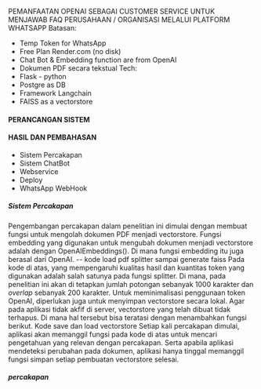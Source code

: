 PEMANFAATAN OPENAI SEBAGAI CUSTOMER SERVICE UNTUK MENJAWAB FAQ PERUSAHAAN / ORGANISASI MELALUI PLATFORM WHATSAPP
Batasan:
- Temp Token for WhatsApp
- Free Plan Render.com (no disk)
- Chat Bot & Embedding function are from OpenAI
- Dokumen PDF secara tekstual
Tech:
- Flask - python
- Postgre as DB
- Framework Langchain 
- FAISS as a vectorstore
#### PERANCANGAN SISTEM

#### HASIL DAN PEMBAHASAN
- Sistem Percakapan
- Sistem ChatBot
- Webservice
- Deploy
- WhatsApp WebHook

##### Sistem Percakapan 
Pengembangan percakapan dalam penelitian ini dimulai dengan membuat fungsi untuk mengolah dokumen PDF menjadi vectorstore. Fungsi embedding yang digunakan untuk mengubah dokumen menjadi vectorstore adalah dengan OpenAIEmbeddings(). Di mana fungsi embedding itu juga berasal dari OpenAI. 
-- kode load pdf splitter sampai generate faiss
Pada kode di atas, yang mempengaruhi kualitas hasil dan kuantitas token yang digunakan adalah salah satunya pada fungsi splitter. Di mana, pada penelitian ini akan di tetapkan jumlah potongan sebanyak 1000 karakter dan *overlap* sebanyak 200 karakter.
Untuk meminimalisasi penggunaan token OpenAI, diperlukan juga untuk menyimpan vectorstore secara lokal. Agar pada aplikasi tidak akfif di server, vectorstore yang telah dibuat tidak terhapus. Di mana hal tersebut bisa teratasi dengan menambahkan fungsi berikut.
Kode save dan load vectorstore
Setiap kali percakapan dimulai, aplikasi akan memanggil fungsi pada kode di atas untuk mencari pengetahuan yang relevan dengan percakapan. Serta apabila aplikasi mendeteksi perubahan pada dokumen, aplikasi hanya tinggal memanggil fungsi simpan setiap pembuatan vectorstore selesai.

##### percakapan
